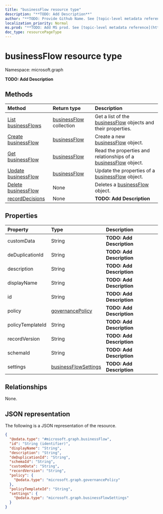 ```yaml
---
title: "businessFlow resource type"
description: "**TODO: Add Description**"
author: "**TODO: Provide Github Name. See [topic-level metadata reference](https://msgo.azurewebsites.net/add/document/guidelines/metadata.html#topic-level-metadata)**"
localization_priority: Normal
ms.prod: "**TODO: Add MS prod. See [topic-level metadata reference](https://msgo.azurewebsites.net/add/document/guidelines/metadata.html#topic-level-metadata)**"
doc_type: resourcePageType
---
```


# businessFlow resource type

Namespace: microsoft.graph

**TODO: Add Description**

## Methods
|Method|Return type|Description|
|:---|:---|:---|
|[List businessFlows](../api/businessflow-list.md)|[businessFlow](../resources/businessflow.md) collection|Get a list of the [businessFlow](../resources/businessflow.md) objects and their properties.|
|[Create businessFlow](../api/businessflow-create.md)|[businessFlow](../resources/businessflow.md)|Create a new [businessFlow](../resources/businessflow.md) object.|
|[Get businessFlow](../api/businessflow-get.md)|[businessFlow](../resources/businessflow.md)|Read the properties and relationships of a [businessFlow](../resources/businessflow.md) object.|
|[Update businessFlow](../api/businessflow-update.md)|[businessFlow](../resources/businessflow.md)|Update the properties of a [businessFlow](../resources/businessflow.md) object.|
|[Delete businessFlow](../api/businessflow-delete.md)|None|Deletes a [businessFlow](../resources/businessflow.md) object.|
|[recordDecisions](../api/businessflow-recorddecisions.md)|None|**TODO: Add Description**|

## Properties
|Property|Type|Description|
|:---|:---|:---|
|customData|String|**TODO: Add Description**|
|deDuplicationId|String|**TODO: Add Description**|
|description|String|**TODO: Add Description**|
|displayName|String|**TODO: Add Description**|
|id|String|**TODO: Add Description**|
|policy|[governancePolicy](../resources/governancepolicy.md)|**TODO: Add Description**|
|policyTemplateId|String|**TODO: Add Description**|
|recordVersion|String|**TODO: Add Description**|
|schemaId|String|**TODO: Add Description**|
|settings|[businessFlowSettings](../resources/businessflowsettings.md)|**TODO: Add Description**|

## Relationships
None.

## JSON representation
The following is a JSON representation of the resource.
<!-- {
  "blockType": "resource",
  "keyProperty": "id",
  "@odata.type": "microsoft.graph.businessFlow",
  "baseType": "",
  "openType": true
}
-->
``` json
{
  "@odata.type": "#microsoft.graph.businessFlow",
  "id": "String (identifier)",
  "displayName": "String",
  "description": "String",
  "deDuplicationId": "String",
  "schemaId": "String",
  "customData": "String",
  "recordVersion": "String",
  "policy": {
    "@odata.type": "microsoft.graph.governancePolicy"
  },
  "policyTemplateId": "String",
  "settings": {
    "@odata.type": "microsoft.graph.businessFlowSettings"
  }
}
```

